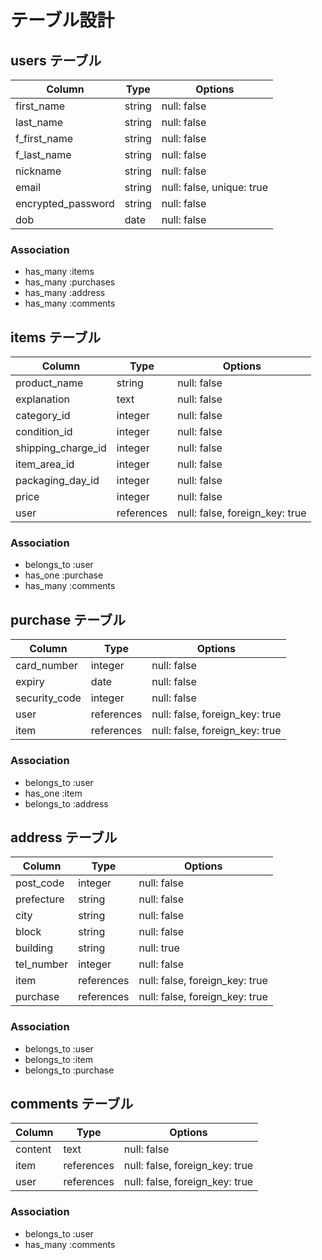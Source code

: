 # テーブル設計

## users テーブル

| Column             | Type   | Options                   | 
| ------------------ | ------ | ------------------------- |
| first_name         | string | null: false               |
| last_name          | string | null: false               |
| f_first_name       | string | null: false               |
| f_last_name        | string | null: false               |
| nickname           | string | null: false               |
| email              | string | null: false, unique: true |
| encrypted_password | string | null: false               |
| dob                | date   | null: false               |

### Association

- has_many :items
- has_many :purchases
- has_many :address
- has_many :comments

## items テーブル

| Column              | Type       | Options                        |
| ------------------- | ---------- | ------------------------------ |
| product_name        | string     | null: false                    |
| explanation         | text       | null: false                    |
| category_id         | integer    | null: false                    |
| condition_id        | integer    | null: false                    |
| shipping_charge_id  | integer    | null: false                    |
| item_area_id        | integer    | null: false                    |
| packaging_day_id    | integer    | null: false                    |
| price               | integer    | null: false                    |
| user                | references | null: false, foreign_key: true |

### Association

- belongs_to :user
- has_one    :purchase
- has_many   :comments

## purchase テーブル

| Column              | Type       | Options                        |
| ------------------- | ---------- | ------------------------------ |
| card_number         | integer    | null: false                    |
| expiry              | date       | null: false                    |
| security_code       | integer    | null: false                    |
| user                | references | null: false, foreign_key: true |
| item                | references | null: false, foreign_key: true |

### Association

- belongs_to :user
- has_one    :item
- belongs_to :address


## address テーブル

| Column              | Type       | Options                        |
| ------------------- | ---------- | ------------------------------ |
| post_code           | integer    | null: false                    |
| prefecture          | string     | null: false                    |
| city                | string     | null: false                    |
| block               | string     | null: false                    |
| building            | string     | null: true                     |
| tel_number          | integer    | null: false                    |
| item                | references | null: false, foreign_key: true |
| purchase            | references | null: false, foreign_key: true |

### Association

- belongs_to :user
- belongs_to :item
- belongs_to :purchase

## comments テーブル

| Column    | Type       | Options                        |
| --------- | ---------- | ------------------------------ |
| content   | text       | null: false                    |
| item      | references | null: false, foreign_key: true |
| user      | references | null: false, foreign_key: true |

### Association

- belongs_to :user
- has_many   :comments
